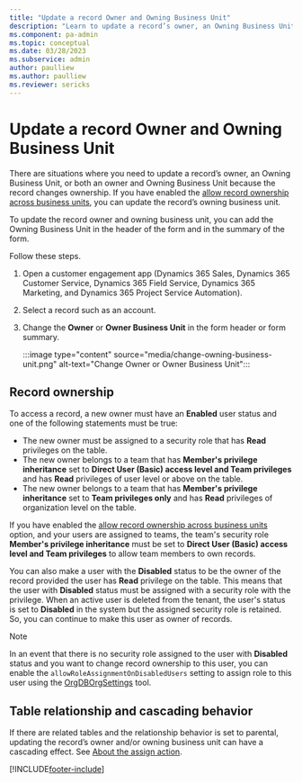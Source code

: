 ```yaml
---
title: "Update a record Owner and Owning Business Unit"
description: "Learn to update a record’s owner, an Owning Business Unit, or both an Owner and Owning Business Unit because the record changes ownership."
ms.component: pa-admin
ms.topic: conceptual
ms.date: 03/28/2023
ms.subservice: admin
author: paulliew
ms.author: paulliew
ms.reviewer: sericks
---
```

# Update a record Owner and Owning Business Unit

There are situations where you need to update a record’s owner, an Owning Business Unit, or both an owner and Owning Business Unit because the record changes ownership. If you have enabled the [allow record ownership across business units](wp-security-cds.md#enable-the-matrix-data-access-structure), you can update the record’s owning business unit. 

To update the record owner and owning business unit, you can add the Owning Business Unit in the header of the form and in the summary of the form.

Follow these steps.

1. Open a customer engagement app (Dynamics 365 Sales, Dynamics 365 Customer Service, Dynamics 365 Field Service, Dynamics 365 Marketing, and Dynamics 365 Project Service Automation).

2. Select a record such as an account.

3. Change the **Owner** or **Owner Business Unit** in the form header or form summary.

   :::image type="content" source="media/change-owning-business-unit.png" alt-text="Change Owner or Owner Business Unit":::

## Record ownership
To access a record, a new owner must have an **Enabled** user status and one of the following statements must be true:

- The new owner must be assigned to a security role that has **Read** privileges on the table.
- The new owner belongs to a team that has **Member's privilege inheritance** set to **Direct User (Basic) access level and Team privileges** and has **Read** privileges of user level or above on the table.
- The new owner belongs to a team that has **Member's privilege inheritance** set to **Team privileges only** and has **Read** privileges of organization level on the table.

If you have enabled the [allow record ownership across business units](wp-security-cds.md#enable-the-matrix-data-access-structure) option, and your users are assigned to teams, the team's security role **Member's privilege inheritance** must be set to **Direct User (Basic) access level and Team privileges** to allow team members to own records.

You can also make a user with the **Disabled** status to be the owner of the record provided the user has **Read** privilege on the table. This means that the user with **Disabled** status must be assigned with a security role with the privilege. When an active user is deleted from the tenant, the user's status is set to **Disabled** in the system but the assigned security role is retained. So, you can continue to make this user as owner of records. 

> [!NOTE]
> In an event that there is no security role assigned to the user with **Disabled** status and you want to change record ownership to this user, you can enable the `allowRoleAssignmentOnDisabledUsers` setting to assign role to this user using the [OrgDBOrgSettings](https://support.microsoft.com/help/2691237/orgdborgsettings-tool-for-microsoft-dynamics-crm) tool.


## Table relationship and cascading behavior 

If there are related tables and the relationship behavior is set to parental, updating the record’s owner and/or owning business unit can have a cascading effect. See [About the assign action](/powerapps/developer/data-platform/configure-entity-relationship-cascading-behavior).


[!INCLUDE[footer-include](../includes/footer-banner.md)]
